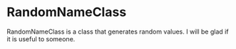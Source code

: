 # RandomNameClass
RandomNameClass is a class that generates random values.  I will be glad if it is useful to someone.
